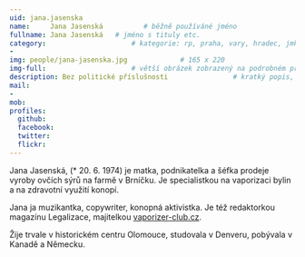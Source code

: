 ```yaml
---
uid: jana.jasenska
name:     Jana Jasenská          # běžně používáné jméno
fullname: Jana Jasenská   # jméno s tituly etc.
category:                     # kategorie: rp, praha, vary, hradec, jmk, senat
- 
img: people/jana-jasenska.jpg             # 165 x 220
img-full:                     # větší obrázek zobrazený na podrobném profilu
description: Bez politické příslušnosti                # kratký popis, max 160 znaků
mail:
- 
mob:         
profiles:
  github:
  facebook:       
  twitter:        
  flickr:       
---
```

Jana Jasenská, (* 20. 6. 1974) je matka, podnikatelka a šéfka prodeje vyroby ovčích sýrů na farmě v Brníčku. Je specialistkou na vaporizaci bylin a na zdravotní využití konopí. 

Jana ja muzikantka, copywriter, konopná aktivistka. Je též redaktorkou magazínu Legalizace, majitelkou [vaporizer-club.cz](http://www.vaporizer-club.cz/). 

Žije trvale v historickém centru Olomouce, studovala v Denveru, pobývala v Kanadě a Německu.